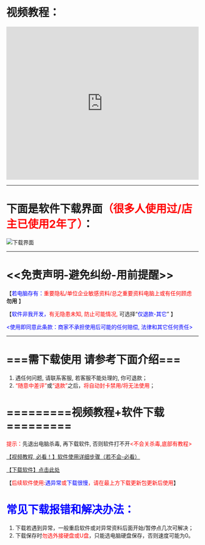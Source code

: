# 视频教程：
<iframe width="100%" height="400" allowfullscreen="allowfullscreen" mozallowfullscreen="mozallowfullscreen" msallowfullscreen="msallowfullscreen" oallowfullscreen="oallowfullscreen" webkitallowfullscreen="webkitallowfullscreen" src="https://api.mojy.xyz/player/dplayer.html?url=https://ghproxy.com/https://github.com/MoeTutorial/file-storage/raw/master/%E7%99%BE%E5%BA%A6%E7%BD%91%E7%9B%98%E5%8A%A0%E9%80%9F/assets/%E8%A7%86%E9%A2%91%E6%95%99%E7%A8%8B.mp4" frameborder="0" scrolling="no"></iframe>
<hr>

# 下面是软件下载界面<font color="red">（很多人使用过/店主已使用2年了）</font>：
![下载界面](https://ghproxy.com/https://github.com/MoeTutorial/file-storage/blob/master/%E7%99%BE%E5%BA%A6%E7%BD%91%E7%9B%98%E5%8A%A0%E9%80%9F/assets/1.png?raw=true)
<hr>

# <<免责声明-避免纠纷-用前提醒>>
【<font color="blue">若电脑存有：</font><font color="red">重要隐私/单位企业敏感资料/总之重要资料电脑上或有任何顾虑</font> **勿用** 】

【<font color="blue">软件非我开发，</font><font color="red">有无隐患未知, 防止可能情况, </font>可选择“<font color="blue">仅退款-其它</font>” 】

<font color="blue"><使用即同意此条款：商家不承担使用后可能的任何赔偿, 法律和其它任何责任></font>
<hr>

# ===需下载使用 请参考下面介绍===
   1.  遇任何问题, 请联系客服, 若客服不能处理的, 你可退款；
   2.  <font color="red">“随意中差评”</font>或<font color="red">“退款”</font>之后，<font color="red">将自动封卡禁用/将无法使用</font>；
#  =========视频教程+软件下载=========
<font color="red">提示：</font>先退出电脑杀毒, 再下载软件, 否则软件打不开<font color="red"><不会关杀毒,底部有教程></font>

[【视频教程, 必看！】软件使用详细步骤（若不会-必看）](https://api.mojy.xyz/player/dplayer.html?url=https://ghproxy.com/https://github.com/MoeTutorial/file-storage/raw/master/%E7%99%BE%E5%BA%A6%E7%BD%91%E7%9B%98%E5%8A%A0%E9%80%9F/assets/%E8%A7%86%E9%A2%91%E6%95%99%E7%A8%8B.mp4)

[【下载软件】点击此处](https://fileshare.mojy.xyz/MoeTutorial-FileStorage/%E7%99%BE%E5%BA%A6%E7%BD%91%E7%9B%98%E5%8A%A0%E9%80%9F/%E9%AB%98%E9%80%9F%E4%B8%8B%E8%BD%BD%E5%99%A8-%E8%AF%B7%E5%85%B3%E9%97%AD%E6%9D%80%E6%AF%92%E8%BD%AF%E4%BB%B6%E4%B8%8B%E8%BD%BD%E5%90%8E%E7%82%B9%E5%87%BB%E5%AE%89%E8%A3%85-%E7%9C%8B%E6%95%99%E7%A8%8B%E7%94%A8.exe)

【<font color="red">后续软件使用:</font><font color="blue">遇异常</font><font color="red">或</font><font color="blue">下载很慢</font><font color="red">，请在最上方下载更新包更新后使用</font>】
# <font color="blue">常见下载报错和解决办法：</font>
  1. 下载若遇到异常，一般重启软件或对异常资料后面开始/暂停点几次可解决；
  2. 下载保存时<font color="red">勿选外接硬盘或U盘</font>，只能选电脑硬盘保存，否则速度可能为0。


